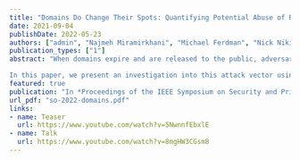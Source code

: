 ```yaml
---
title: "Domains Do Change Their Spots: Quantifying Potential Abuse of Residual Trust"
date: 2021-09-04
publishDate: 2022-05-23
authors: ["admin", "Najmeh Miramirkhani", "Michael Ferdman", "Nick Nikiforakis"]
publication_types: ["1"]
abstract: "When domains expire and are released to the public, adversaries can re-register them with the hope of exploiting residual trust from clients that are unaware of the change in ownership. Because domain name resolution is integral to the web, possible clients run the gamut from humans browsing the web to automated and periodic processes such as system updates. For an adversary, this trivially yields access to an attack vector that can affect a multitude of diverse systems and devices. We reason that some domains which experience residual trust and are valuable from a security perspective are not valuable from a dropcatching perspective and, as such, can be re-registered by an adversary without participating in fiercely competitive auctions for expired domains. 

In this paper, we present an investigation into this attack vector using a top-down, opportunistic approach, as opposed to bottom-up approaches used by prior work that target specific systems and infrastructure. Throughout a one-month re-registration period, we identify potentially valuable dropped domains using a threshold of passive DNS resolutions, re-register, and deploy them with basic honeypot services. We then analyze the traffic to these domains to find instances of residual trust that can be exploited. Our honeypot services recorded, over a four-month period, 650,737,621 requests from 5,540,379 unique IP addresses situated in 22,744 different autonomous systems to the 201 re-registered domains. Although a majority of these domains may not pose significant security risks, we are most concerned with and thus focus our discussion on unusual domains which receive orders of magnitude more traffic and types of traffic that are significantly different from the other domains. These include domains which previously functioned as a torrent tracker, an API for a computer lab usage statistics service used by many universities, an API that was a point of contact for a common Android haptics library, security company DNS sinkhole servers, an Internet radio and music station, command-and-control servers for malware and potentially unwanted programs, and an email tracker. Our findings demonstrate that expired domains pose a real threat to the security of the Internet ecosystem and that adversaries with modest budgets can compromise a wide range of systems and services by merely registering previously-popular domains that were left to expire."
featured: true
publication: "In *Proceedings of the IEEE Symposium on Security and Privacy (IEEE S&P), 2022*"
url_pdf: "so-2022-domains.pdf"
links:
- name: Teaser
  url: https://www.youtube.com/watch?v=5NwnnfEbxlE
- name: Talk
  url: https://www.youtube.com/watch?v=8mgHW3CGsm8
---
```

